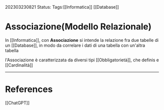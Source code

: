 202303230821
Status: 
Tags:[[Informatica]] [[Database]]

# Associazione(Modello Relazionale)
In [[Informatica]], con **Associazione** si intende la relazione fra due tabelle di un [[Database]], in modo da correlare i dati di una tabella con un'altra tabella

l'Associazione è caratterizzata da diversi tipi [[Obbligatorietà]], che definis
e [[Cardinalità]]


---
# References
[[ChatGPT]]